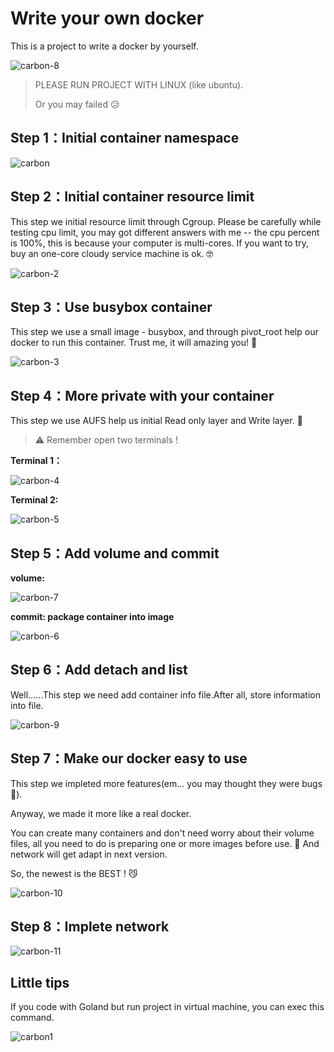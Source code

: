 # Write your own docker

This is a project to write a docker by yourself.

![carbon-8](https://typora-photos.oss-cn-shenzhen.aliyuncs.com/carbon-8.png)

> PLEASE RUN PROJECT WITH LINUX (like ubuntu).
>
> Or you may failed 😥

## Step 1：Initial container namespace

![carbon](https://typora-photos.oss-cn-shenzhen.aliyuncs.com/carbon.png)

## Step 2：Initial container resource limit

This step we initial resource limit through Cgroup. Please be carefully while testing cpu limit, you may got different answers with me -- the cpu percent is 100%, this is because your computer is multi-cores. If you want to try, buy an one-core cloudy service machine is ok. 🤓

![carbon-2](https://typora-photos.oss-cn-shenzhen.aliyuncs.com/carbon-2.png)

## Step 3：Use busybox container

This step we use a small image - busybox, and through pivot_root help our docker to run this container. Trust me, it will amazing you! 🤩

![carbon-3](https://typora-photos.oss-cn-shenzhen.aliyuncs.com/carbon-3.png)

## Step 4：More private with your container

This step we use AUFS help us initial Read only layer and Write layer. 🥳

> ⚠️ Remember open two terminals !

**Terminal 1：**

![carbon-4](https://typora-photos.oss-cn-shenzhen.aliyuncs.com/carbon-4.png)

**Terminal 2:**

![carbon-5](https://typora-photos.oss-cn-shenzhen.aliyuncs.com/carbon-5.png)

## Step 5：Add volume and commit

**volume:**

![carbon-7](https://typora-photos.oss-cn-shenzhen.aliyuncs.com/carbon-7.png)

**commit: package container into image**

![carbon-6](https://typora-photos.oss-cn-shenzhen.aliyuncs.com/carbon-6.png)

## Step 6：Add detach and list

Well……This step we need add container info file.After all, store information into file.

![carbon-9](https://typora-photos.oss-cn-shenzhen.aliyuncs.com/carbon-9.png)

## Step 7：Make our docker easy to use

This step we impleted more features(em… you may thought they were bugs 🤡).

Anyway, we made it more like a real docker.

You can create many containers and don't need worry about their volume files, all you need to do is preparing one or more images before use. 🤣 And network will get adapt in next version.

So, the newest is the BEST ! 😼

![carbon-10](https://typora-photos.oss-cn-shenzhen.aliyuncs.com/carbon-10.png)

## Step 8：Implete network

![carbon-11](https://typora-photos.oss-cn-shenzhen.aliyuncs.com/carbon-11.png)

## Little tips

If you code with Goland but run project in virtual machine, you can exec this command.

![carbon1](https://typora-photos.oss-cn-shenzhen.aliyuncs.com/carbon1.png)